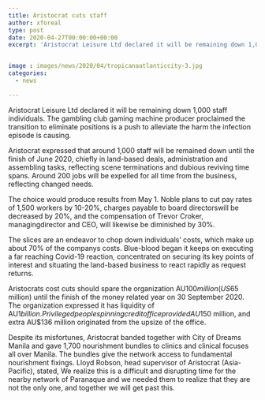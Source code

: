 ```yaml
---
title: Aristocrat cuts staff
author: xforeal 
type: post
date: 2020-04-27T00:00:00+00:00
excerpt: 'Aristocrat Leisure Ltd declared it will be remaining down 1,000 staff members '


image : images/news/2020/04/tropicanaatlanticcity-3.jpg
categories:
  - news

---
```

Aristocrat Leisure Ltd declared it will be remaining down 1,000 staff individuals. The gambling club gaming machine producer proclaimed the transition to eliminate positions is a push to alleviate the harm the infection episode is causing. 

Aristocrat expressed that around 1,000 staff will be remained down until the finish of June 2020, chiefly in land-based deals, administration and assembling tasks, reflecting scene terminations and dubious reviving time spans. Around 200 jobs will be expelled for all time from the business, reflecting changed needs. 

The choice would produce results from May 1. Noble plans to cut pay rates of 1,500 workers by 10-20&percnt;, charges payable to board directorswill be decreased by 20&percnt;, and the compensation of Trevor Croker, managingdirector and CEO, will likewise be diminished by 30&percnt;. 

The slices are an endeavor to chop down individuals&#8217; costs, which make up about 70&percnt; of the companys costs. Blue-blood began it keeps on executing a far reaching Covid-19 reaction, concentrated on securing its key points of interest and situating the land-based business to react rapidly as request returns. 

Aristocrats cost cuts should spare the organization AU$100 million (US$65 million) until the finish of the money related year on 30 September 2020. The organization expressed it has liquidity of AU$1 billion. Privileged people spinning credit office provided AU$150 million, and extra AU$136 million originated from the upsize of the office. 

Despite its misfortunes, Aristocrat banded together with City of Dreams Manila and gave 1,700 nourishment bundles to clinics and clinical focuses all over Manila. The bundles give the network access to fundamental nourishment fixings. Lloyd Robson, head supervisor of Aristocrat (Asia-Pacific), stated, We realize this is a difficult and disrupting time for the nearby network of Paranaque and we needed them to realize that they are not the only one, and together we will get past this.